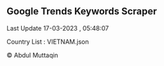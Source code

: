 

## Google Trends Keywords Scraper 
 
Last Update 17-03-2023 , 05:48:07

Country List :
VIETNAM.json



© Abdul Muttaqin 
